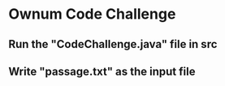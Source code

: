 # Ownum Code Challenge

## Run the "CodeChallenge.java" file in src
## Write "passage.txt" as the input file
